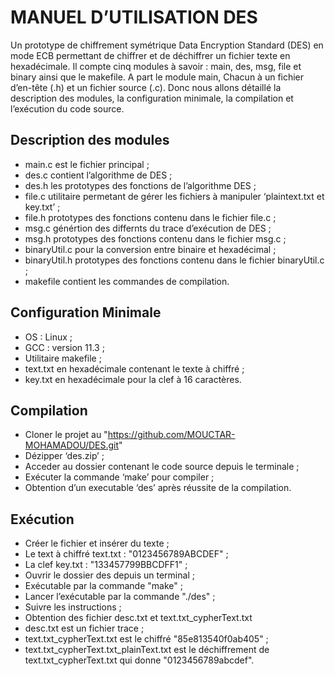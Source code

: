 # **MANUEL D’UTILISATION DES**

Un prototype de chiffrement symétrique Data Encryption Standard (DES) en mode ECB permettant de chiffrer et de déchiffrer un fichier texte en hexadécimale. Il compte cinq modules à savoir : main, des,
msg, file et binary ainsi que le makefile. A part le module main, Chacun à un fichier
d’en-tête (.h) et un fichier source (.c). Donc nous allons détaillé la description des modules, la configuration minimale, la compilation et l’exécution du code source.

## **Description des modules**

- main.c est le fichier principal ;
- des.c contient l’algorithme de DES ;
- des.h les prototypes des fonctions de l’algorithme DES ;
- file.c utilitaire permetant de gérer les fichiers à manipuler ‘plaintext.txt et key.txt’ ;
- file.h prototypes des fonctions contenu dans le fichier file.c ;
- msg.c génértion des differnts du trace d’exécution de DES ;
- msg.h prototypes des fonctions contenu dans le fichier msg.c ;
- binaryUtil.c pour la conversion entre binaire et hexadécimal ;
- binaryUtil.h prototypes des fonctions contenu dans le fichier binaryUtil.c ;
- makefile contient les commandes de compilation.

## **Configuration Minimale**

- OS : Linux ;
- GCC : version 11.3 ;
- Utilitaire makefile ;
- text.txt en hexadécimale contenant le texte à chiffré ;
- key.txt en hexadécimale pour la clef à 16 caractères.

## **Compilation**

- Cloner le projet au "https://github.com/MOUCTAR-MOHAMADOU/DES.git"
- Dézipper ‘des.zip’ ;
- Acceder au dossier contenant le code source depuis le terminale ;
- Exécuter la commande ‘make’ pour compiler ;
- Obtention d’un executable ‘des’ après réussite de la compilation.

## **Exécution**

- Créer le fichier et insérer du texte ;
- Le text à chiffré text.txt : "0123456789ABCDEF" ;
- La clef key.txt : "133457799BBCDFF1" ;
- Ouvrir le dossier des depuis un terminal ;
- Exécutable par la commande "make" ;
- Lancer l’exécutable par la commande
"./des" ;
- Suivre les instructions ;
- Obtention des fichier desc.txt et text.txt_cypherText.txt
- desc.txt est un fichier trace ;
- text.txt_cypherText.txt est le chiffré "85e813540f0ab405" ;
- text.txt_cypherText.txt_plainText.txt
est le déchiffrement de text.txt_cypherText.txt qui donne "0123456789abcdef".
